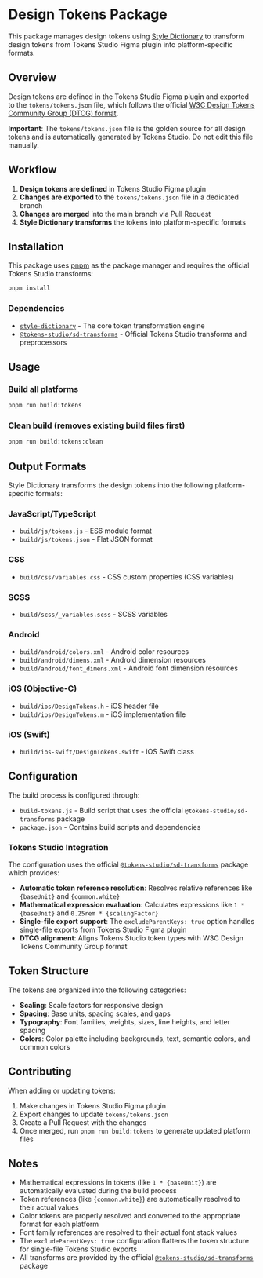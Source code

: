 # Design Tokens Package

This package manages design tokens using [Style Dictionary](https://styledictionary.com) to transform design tokens from Tokens Studio Figma plugin into platform-specific formats.

## Overview

Design tokens are defined in the Tokens Studio Figma plugin and exported to the `tokens/tokens.json` file, which follows the official [W3C Design Tokens Community Group (DTCG) format](https://www.w3.org/community/design-tokens/).

**Important**: The `tokens/tokens.json` file is the golden source for all design tokens and is automatically generated by Tokens Studio. Do not edit this file manually.

## Workflow

1. **Design tokens are defined** in Tokens Studio Figma plugin
2. **Changes are exported** to the `tokens/tokens.json` file in a dedicated branch
3. **Changes are merged** into the main branch via Pull Request
4. **Style Dictionary transforms** the tokens into platform-specific formats

## Installation

This package uses [pnpm](https://pnpm.io) as the package manager and requires the official Tokens Studio transforms:

```bash
pnpm install
```

### Dependencies

- [`style-dictionary`](https://styledictionary.com) - The core token transformation engine
- [`@tokens-studio/sd-transforms`](https://github.com/tokens-studio/sd-transforms) - Official Tokens Studio transforms and preprocessors

## Usage

### Build all platforms

```bash
pnpm run build:tokens
```

### Clean build (removes existing build files first)

```bash
pnpm run build:tokens:clean
```

## Output Formats

Style Dictionary transforms the design tokens into the following platform-specific formats:

### JavaScript/TypeScript

- `build/js/tokens.js` - ES6 module format
- `build/js/tokens.json` - Flat JSON format

### CSS

- `build/css/variables.css` - CSS custom properties (CSS variables)

### SCSS

- `build/scss/_variables.scss` - SCSS variables

### Android

- `build/android/colors.xml` - Android color resources
- `build/android/dimens.xml` - Android dimension resources
- `build/android/font_dimens.xml` - Android font dimension resources

### iOS (Objective-C)

- `build/ios/DesignTokens.h` - iOS header file
- `build/ios/DesignTokens.m` - iOS implementation file

### iOS (Swift)

- `build/ios-swift/DesignTokens.swift` - iOS Swift class

## Configuration

The build process is configured through:

- `build-tokens.js` - Build script that uses the official `@tokens-studio/sd-transforms` package
- `package.json` - Contains build scripts and dependencies

### Tokens Studio Integration

The configuration uses the official [`@tokens-studio/sd-transforms`](https://github.com/tokens-studio/sd-transforms) package which provides:

- **Automatic token reference resolution**: Resolves relative references like `{baseUnit}` and `{common.white}`
- **Mathematical expression evaluation**: Calculates expressions like `1 * {baseUnit}` and `0.25rem * {scalingFactor}`
- **Single-file export support**: The `excludeParentKeys: true` option handles single-file exports from Tokens Studio Figma plugin
- **DTCG alignment**: Aligns Tokens Studio token types with W3C Design Tokens Community Group format

## Token Structure

The tokens are organized into the following categories:

- **Scaling**: Scale factors for responsive design
- **Spacing**: Base units, spacing scales, and gaps
- **Typography**: Font families, weights, sizes, line heights, and letter spacing
- **Colors**: Color palette including backgrounds, text, semantic colors, and common colors

## Contributing

When adding or updating tokens:

1. Make changes in Tokens Studio Figma plugin
2. Export changes to update `tokens/tokens.json`
3. Create a Pull Request with the changes
4. Once merged, run `pnpm run build:tokens` to generate updated platform files

## Notes

- Mathematical expressions in tokens (like `1 * {baseUnit}`) are automatically evaluated during the build process
- Token references (like `{common.white}`) are automatically resolved to their actual values
- Color tokens are properly resolved and converted to the appropriate format for each platform
- Font family references are resolved to their actual font stack values
- The `excludeParentKeys: true` configuration flattens the token structure for single-file Tokens Studio exports
- All transforms are provided by the official [`@tokens-studio/sd-transforms`](https://github.com/tokens-studio/sd-transforms) package
